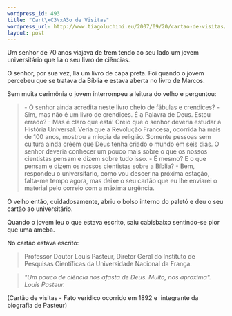 ```yaml
--- 
wordpress_id: 493
title: "Cart\xC3\xA3o de Visitas"
wordpress_url: http://www.tiagoluchini.eu/2007/09/20/cartao-de-visitas/
layout: post
---
```

Um senhor de 70 anos viajava de trem tendo ao seu lado um jovem universitário que lia o seu livro de ciências.

O senhor, por sua vez, lia um livro de capa preta. Foi quando o jovem percebeu que se tratava da Bíblia e estava aberta no livro de Marcos.

Sem muita cerimônia o jovem interrompeu a leitura do velho e perguntou:
<blockquote>- O senhor ainda acredita neste livro cheio de fábulas e crendices?
- Sim, mas não é um livro de crendices. É a Palavra de Deus. Estou errado?
- Mas é claro que está! Creio que o senhor deveria estudar a História Universal. Veria que a Revolução Francesa, ocorrida há mais de 100 anos, mostrou a miopia da religião. Somente pessoas sem cultura ainda crêem que Deus tenha criado o mundo em seis dias. O senhor deveria conhecer um pouco mais sobre o que os nossos cientistas pensam e dizem sobre tudo isso.
- É mesmo? E o que pensam e dizem os nossos cientistas sobre a Bíblia?
- Bem, respondeu o universitário, como vou descer na próxima estação, falta-me tempo agora, mas deixe o seu cartão que eu lhe enviarei o material pelo correio com a máxima urgência.</blockquote>
O velho então, cuidadosamente, abriu o bolso interno do paletó e deu o seu cartão ao universitário.

Quando o jovem leu o que estava escrito, saiu cabisbaixo sentindo-se pior que uma ameba.

No cartão estava escrito:
<blockquote>Professor Doutor Louis Pasteur, Diretor Geral do Instituto de Pesquisas
Científicas da Universidade Nacional da França.</blockquote>
<blockquote><em>"Um pouco de ciência nos afasta de Deus. Muito, nos aproxima". Louis Pasteur.</em></blockquote>
(Cartão de visitas - Fato verídico ocorrido em 1892 e  integrante da biografia de Pasteur)
